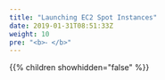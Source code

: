 ```yaml
---
title: "Launching EC2 Spot Instances"
date: 2019-01-31T08:51:33Z
weight: 10
pre: "<b>⁃ </b>"
---
```


{{% children showhidden="false" %}}